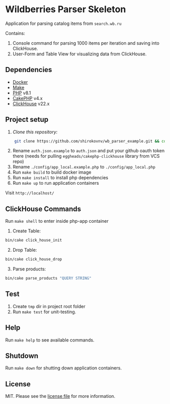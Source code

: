 # Wildberries Parser Skeleton

Application for parsing catalog items from `search.wb.ru`

Contains:

1. Console command for parsing 1000 items per iteration and saving into ClickHouse.
2. User-Form and Table View for visualizing data from ClickHouse.

## Dependencies

- [Docker][link-docker]
- [Make][link-make]
- [PHP][link-php] v8.1
- [CakePHP][link-cake-php] v4.x
- [ClickHouse][link-clickhouse] v22.x

## Project setup

1. _Clone this repository:_

```bash
    git clone https://github.com/shirokovnv/wb_parser_example.git && cd wb_parser_example
```

2. Rename `auth.json.example` to `auth.json` and put your github oauth token there (needs for pulling `eggheads/cakephp-clickhouse` library from VCS repo)
3. Rename `./config/app_local.example.php` to `./config/app_local.php`
4. Run `make build` to build docker image
5. Run `make install` to install php dependencies
6. Run `make up` to run application containers

Visit `http://localhost/`

## ClickHouse Commands

Run `make shell` to enter inside php-app container

1. Create Table:

```bash
bin/cake click_house_init
```

2. Drop Table:

```bash
bin/cake click_house_drop
```

3. Parse products:

```bash
bin/cake parse_products "QUERY STRING"
```

## Test

1. Create `tmp` dir in project root folder
2. Run `make test` for unit-testing.

## Help

Run `make help` to see available commands.

## Shutdown

Run `make down` for shutting down application containers.

## License

MIT. Please see the [license file](LICENSE.md) for more information.

[link-php]: https://www.php.net/
[link-docker]: https://www.docker.com/
[link-make]: https://www.gnu.org/software/make/manual/make.html
[link-cake-php]: https://cakephp.org/
[link-clickhouse]: https://clickhouse.com/
